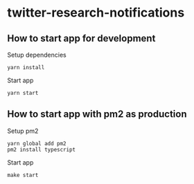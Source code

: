 # twitter-research-notifications

## How to start app for development

Setup dependencies

```
yarn install
```

Start app

```
yarn start
```

## How to start app with pm2 as production

Setup pm2

```
yarn global add pm2
pm2 install typescript
```

Start app

```
make start
```
